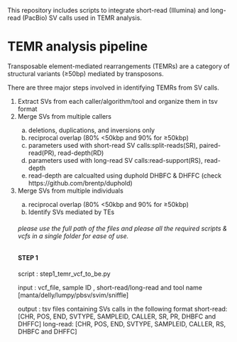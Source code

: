 This repository includes scripts to integrate short-read (Illumina) and long-read (PacBio) SV calls used in TEMR analysis.

# TEMR analysis pipeline

Transposable element-mediated rearrangements (TEMRs) are a category of structural variants (&ge;50bp) mediated by transposons.

There are three major steps involved in identifying TEMRs from SV calls.

<ol>
  <li>Extract SVs from each caller/algorithm/tool and organize them in tsv format</li>
  <li>Merge SVs from multiple callers</li>
  <ol style="list-style-type: lower-alpha">
    <li>deletions, duplications, and inversions only</li>
    <li>reciprocal overlap (80% <50kbp and 90% for &ge;50kbp)</li>
    <li>parameters used with short-read SV calls:split-reads(SR), paired-read(PR), read-depth(RD)</li>
    <li>parameters used with long-read SV calls:read-support(RS), read-depth</li>    
    <li>read-depth are calcualted using duphold DHBFC & DHFFC (check https://github.com/brentp/duphold)</li>

  </ol>
  <li>Merge SVs from multiple individuals</li>
  <ol style="list-style-type: lower-alpha">
    <li>reciprocal overlap (80% <50kbp and 90% for &ge;50kbp)</li>
  <li>Identify SVs mediated by TEs</li>
</ol>

###### please use the full path of the files and please all the required scripts & vcfs in a single folder for ease of use.
  
#### STEP 1
script : step1_temr_vcf_to_be.py
  
input : vcf_file, sample ID , short-read/long-read and tool name [manta/delly/lumpy/pbsv/svim/sniffle]
  
output : tsv files containing SVs calls in the following format 
  short-read: [CHR, POS, END, SVTYPE, SAMPLEID, CALLER, SR, PR, DHBFC and DHFFC]
  long-read: [CHR, POS, END, SVTYPE, SAMPLEID, CALLER, RS, DHBFC and DHFFC]

